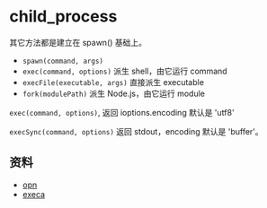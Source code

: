 # child_process

其它方法都是建立在 spawn() 基础上。

- `spawn(command, args)`
- `exec(command, options)` 派生 shell，由它运行 command
- `execFile(executable, args)` 直接派生 executable
- `fork(modulePath)` 派生 Node.js，由它运行 module


`exec(command, options)`, 返回 ioptions.encoding 默认是 'utf8'

`execSync(command, options)` 返回 stdout，encoding 默认是 'buffer'。


## 资料

- [opn](https://github.com/sindresorhus/opn/)
- [execa](https://github.com/sindresorhus/execa/)

